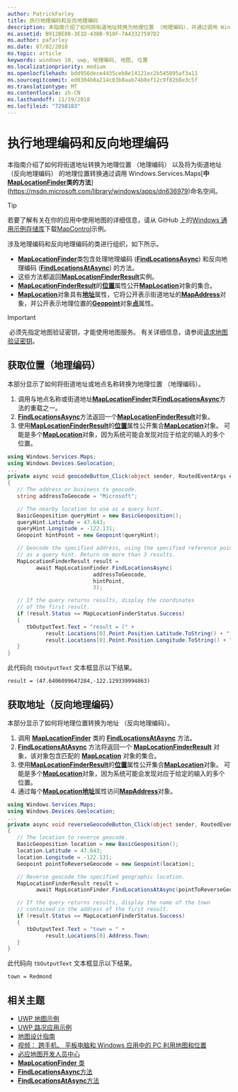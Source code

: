 ```yaml
---
author: PatrickFarley
title: 执行地理编码和反向地理编码
description: 本指南介绍了如何将街道地址转换为地理位置 （地理编码），并通过调用 Windows.Services.Maps 命名空间中 MapLocationFinder 类的方法，将转换为街道地址 （反向地理编码） 的地理位置。
ms.assetid: B912BE80-3E1D-43BB-918F-7A43327597D2
ms.author: pafarley
ms.date: 07/02/2018
ms.topic: article
keywords: windows 10, uwp, 地理编码, 地图, 位置
ms.localizationpriority: medium
ms.openlocfilehash: bdd956dece4435ceb8e14121ec2b545095af3a11
ms.sourcegitcommit: ed0304b8a214c03b8aab74b8ef12c9f82b8e3c5f
ms.translationtype: MT
ms.contentlocale: zh-CN
ms.lasthandoff: 11/19/2018
ms.locfileid: "7298183"
---
```

# <a name="perform-geocoding-and-reverse-geocoding"></a>执行地理编码和反向地理编码

本指南介绍了如何将街道地址转换为地理位置 （地理编码） 以及将为街道地址 （反向地理编码） 的地理位置转换通过调用 Windows.Services.Maps[**中[**MapLocationFinder**](https://msdn.microsoft.com/library/windows/apps/dn627550)类的方法**](https://msdn.microsoft.com/library/windows/apps/dn636979)命名空间。

> [!TIP]
> 若要了解有关在你的应用中使用地图的详细信息，请从 GitHub 上的[Windows 通用示例存储库](hhttps://github.com/Microsoft/Windows-universal-samples)下载[MapControl](https://github.com/Microsoft/Windows-universal-samples/tree/master/Samples/MapControl)示例。

涉及地理编码和反向地理编码的类进行组织，如下所示。

-   [**MapLocationFinder**](https://msdn.microsoft.com/library/windows/apps/dn627550)类包含处理地理编码 ([**FindLocationsAsync**](https://msdn.microsoft.com/library/windows/apps/dn636925)) 和反向地理编码 ([**FindLocationsAtAsync**](https://msdn.microsoft.com/library/windows/apps/dn636928)) 的方法。
-   这些方法都返回[**MapLocationFinderResult**](https://msdn.microsoft.com/library/windows/apps/dn627551)实例。
-   [**MapLocationFinderResult**](https://msdn.microsoft.com/library/windows/apps/dn627551)的[**位置**](https://msdn.microsoft.com/library/windows/apps/dn627552)属性公开[**MapLocation**](https://msdn.microsoft.com/library/windows/apps/dn627549)对象的集合。 
-   [**MapLocation**](https://msdn.microsoft.com/library/windows/apps/dn627549)对象具有[**地址**](https://msdn.microsoft.com/library/windows/apps/dn636929)属性，它将公开表示街道地址的[**MapAddress**](https://msdn.microsoft.com/library/windows/apps/dn627533)对象，并公开表示地理位置的[**Geopoint**](https://docs.microsoft.com/uwp/api/windows.devices.geolocation.geopoint)对象[**点**](https://docs.microsoft.com/uwp/api/windows.services.maps.maplocation.point)属性。

> [!IMPORTANT]
> 必须先指定地图验证密钥，才能使用地图服务。 有关详细信息，请参阅[请求地图验证密钥](authentication-key.md)。

## <a name="get-a-location-geocode"></a>获取位置（地理编码）

本部分显示了如何将街道地址或地点名称转换为地理位置 （地理编码）。

1.  调用与地点名称或街道地址[**MapLocationFinder**](https://msdn.microsoft.com/library/windows/apps/dn627550)类[**FindLocationsAsync**](https://msdn.microsoft.com/library/windows/apps/dn636925)方法的重载之一。
2.  [**FindLocationsAsync**](https://msdn.microsoft.com/library/windows/apps/dn636925)方法返回一个[**MapLocationFinderResult**](https://msdn.microsoft.com/library/windows/apps/dn627551)对象。
3.  使用[**MapLocationFinderResult**](https://msdn.microsoft.com/library/windows/apps/dn627551)的[**位置**](https://msdn.microsoft.com/library/windows/apps/dn627552)属性公开集合[**MapLocation**](https://msdn.microsoft.com/library/windows/apps/dn627549)对象。 可能是多个[**MapLocation**](https://msdn.microsoft.com/library/windows/apps/dn627549)对象，因为系统可能会发现对应于给定的输入的多个位置。

```csharp
using Windows.Services.Maps;
using Windows.Devices.Geolocation;
...
private async void geocodeButton_Click(object sender, RoutedEventArgs e)
{
   // The address or business to geocode.
   string addressToGeocode = "Microsoft";

   // The nearby location to use as a query hint.
   BasicGeoposition queryHint = new BasicGeoposition();
   queryHint.Latitude = 47.643;
   queryHint.Longitude = -122.131;
   Geopoint hintPoint = new Geopoint(queryHint);

   // Geocode the specified address, using the specified reference point
   // as a query hint. Return no more than 3 results.
   MapLocationFinderResult result =
         await MapLocationFinder.FindLocationsAsync(
                           addressToGeocode,
                           hintPoint,
                           3);

   // If the query returns results, display the coordinates
   // of the first result.
   if (result.Status == MapLocationFinderStatus.Success)
   {
      tbOutputText.Text = "result = (" +
            result.Locations[0].Point.Position.Latitude.ToString() + "," +
            result.Locations[0].Point.Position.Longitude.ToString() + ")";
   }
}
```

此代码向 `tbOutputText` 文本框显示以下结果。

``` syntax
result = (47.6406099647284,-122.129339994863)
```

## <a name="get-an-address-reverse-geocode"></a>获取地址（反向地理编码）

本部分显示了如何将地理位置转换为地址 （反向地理编码）。

1.  调用 [**MapLocationFinder**](https://msdn.microsoft.com/library/windows/apps/dn627550) 类的 [**FindLocationsAtAsync**](https://msdn.microsoft.com/library/windows/apps/dn636928) 方法。
2.  [**FindLocationsAtAsync**](https://msdn.microsoft.com/library/windows/apps/dn636928) 方法将返回一个 [**MapLocationFinderResult**](https://msdn.microsoft.com/library/windows/apps/dn627551) 对象，该对象包含匹配的 [**MapLocation**](https://msdn.microsoft.com/library/windows/apps/dn627549) 对象的集合。
3.  使用[**MapLocationFinderResult**](https://msdn.microsoft.com/library/windows/apps/dn627551)的[**位置**](https://msdn.microsoft.com/library/windows/apps/dn627552)属性公开集合[**MapLocation**](https://msdn.microsoft.com/library/windows/apps/dn627549)对象。 可能是多个[**MapLocation**](https://msdn.microsoft.com/library/windows/apps/dn627549)对象，因为系统可能会发现对应于给定的输入的多个位置。
4.  通过每个[**MapLocation**](https://msdn.microsoft.com/library/windows/apps/dn627549)[**地址**](https://msdn.microsoft.com/library/windows/apps/dn636929)属性访问[**MapAddress**](https://msdn.microsoft.com/library/windows/apps/dn627533)对象。

```csharp
using Windows.Services.Maps;
using Windows.Devices.Geolocation;
...
private async void reverseGeocodeButton_Click(object sender, RoutedEventArgs e)
{
   // The location to reverse geocode.
   BasicGeoposition location = new BasicGeoposition();
   location.Latitude = 47.643;
   location.Longitude = -122.131;
   Geopoint pointToReverseGeocode = new Geopoint(location);

   // Reverse geocode the specified geographic location.
   MapLocationFinderResult result =
         await MapLocationFinder.FindLocationsAtAsync(pointToReverseGeocode);

   // If the query returns results, display the name of the town
   // contained in the address of the first result.
   if (result.Status == MapLocationFinderStatus.Success)
   {
      tbOutputText.Text = "town = " +
            result.Locations[0].Address.Town;
   }
}
```

此代码向 `tbOutputText` 文本框显示以下结果。

``` syntax
town = Redmond
```

## <a name="related-topics"></a>相关主题

* [UWP 地图示例](http://go.microsoft.com/fwlink/p/?LinkId=619977)
* [UWP 路况应用示例](http://go.microsoft.com/fwlink/p/?LinkId=619982)
* [地图设计指南](https://msdn.microsoft.com/library/windows/apps/dn596102)
* [视频： 跨手机、 平板电脑和 Windows 应用中的 PC 利用地图和位置](https://channel9.msdn.com/Events/Build/2015/2-757)
* [必应地图开发人员中心](https://www.bingmapsportal.com/)
* [**MapLocationFinder** 类](https://msdn.microsoft.com/library/windows/apps/dn627550)
* [**FindLocationsAsync**方法](https://msdn.microsoft.com/library/windows/apps/dn636925)
* [**FindLocationsAtAsync**方法](https://msdn.microsoft.com/library/windows/apps/dn636928)
